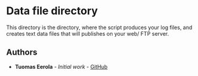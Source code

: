 # Data file directory

This directory is the directory, where the script produces your log files, and creates text data files that will publishes on your web/ FTP server.

## Authors

* **Tuomas Eerola** - *Initial work* - [GitHub](https://github.com/eerolat)
